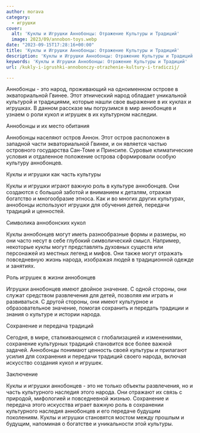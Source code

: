 ```yaml
---
author: morava
category:
  - игрушки
cover:
  alt: 'Куклы и Игрушки Аннобонцы: Отражение Культуры и Традиций'
  image: 2023/09/annobon-toys.webp
date: "2023-09-15T17:28:16+00:00"
title: 'Куклы и Игрушки Аннобонцы: Отражение Культуры и Традиций'
description: 'Куклы и Игрушки Аннобонцы: Отражение Культуры и Традиций'
keywords: 'Куклы и Игрушки Аннобонцы: Отражение Культуры и Традиций'
url: /kukly-i-igrushki-annobonczy-otrazhenie-kultury-i-tradiczij/

---
```

Аннобонцы \- это народ, проживающий на одноименном острове в экваториальной Гвинее. Этот этнический народ обладает уникальной культурой и традициями, которые нашли свое выражение в их куклах и игрушках. В данном рассказе мы погрузимся в мир аннобонцев и узнаем о роли кукол и игрушек в их культурном наследии.

Аннобонцы и их место обитания

Аннобонцы населяют остров Аннон. Этот остров расположен в западной части экваториальной Гвинеи, и он является частью островного государства Сан-Томе и Принсипе. Суровые климатические условия и отдаленное положение острова сформировали особую культуру аннобонцев.

Куклы и игрушки как часть культуры

Куклы и игрушки играют важную роль в культуре аннобонцев. Они создаются с большой заботой и вниманием к деталям, отражая богатство и многообразие этноса. Как и во многих других культурах, аннобонцы используют игрушки для обучения детей, передачи традиций и ценностей.

Символика аннобонских кукол

Куклы аннобонцев могут иметь разнообразные формы и размеры, но они часто несут в себе глубокий символический смысл. Например, некоторые куклы могут представлять духовных существ или персонажей из местных легенд и мифов. Они также могут отражать повседневную жизнь народа, изображая людей в традиционной одежде и занятиях.

Роль игрушек в жизни аннобонцев

Игрушки аннобонцев имеют двойное значение. С одной стороны, они служат средством развлечения для детей, позволяя им играть и развиваться. С другой стороны, они имеют культурное и образовательное значение, помогая сохранить и передать традиции и знания о культуре и истории народа.

Сохранение и передача традиций

Сегодня, в мире, сталкивающемся с глобализацией и изменениями, сохранение культурных традиций становится все более важной задачей. Аннобонцы понимают ценность своей культуры и прилагают усилия для сохранения и передачи традиций своего народа, включая искусство создания кукол и игрушек.

Заключение

Куклы и игрушки аннобонцев \- это не только объекты развлечения, но и часть культурного наследия этого народа. Они отражают их связь с природой, мифологией и повседневной жизнью. Сохранение и передача этого искусства играет важную роль в сохранении культурного наследия аннобонцев и его передаче будущим поколениям. Куклы и игрушки становятся мостом между прошлым и будущим, напоминая о богатстве и уникальности этой культуры.
